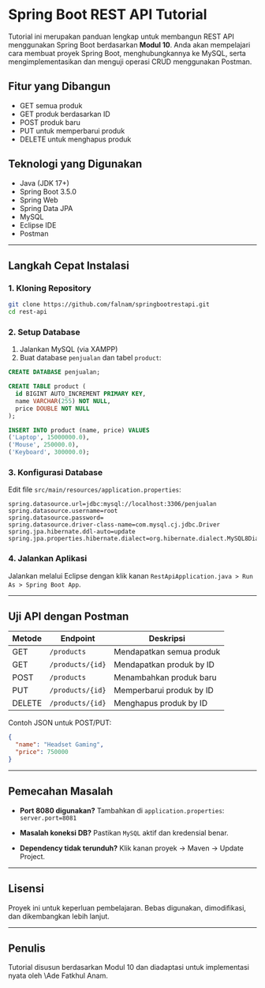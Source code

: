 # Spring Boot REST API Tutorial

Tutorial ini merupakan panduan lengkap untuk membangun REST API menggunakan Spring Boot berdasarkan **Modul 10**. Anda akan mempelajari cara membuat proyek Spring Boot, menghubungkannya ke MySQL, serta mengimplementasikan dan menguji operasi CRUD menggunakan Postman.

## Fitur yang Dibangun

- GET semua produk
- GET produk berdasarkan ID
- POST produk baru
- PUT untuk memperbarui produk
- DELETE untuk menghapus produk

## Teknologi yang Digunakan

- Java (JDK 17+)
- Spring Boot 3.5.0
- Spring Web
- Spring Data JPA
- MySQL
- Eclipse IDE
- Postman

---

## Langkah Cepat Instalasi

### 1. Kloning Repository

```bash
git clone https://github.com/falnam/springbootrestapi.git
cd rest-api
````

### 2. Setup Database

1. Jalankan MySQL (via XAMPP)
2. Buat database `penjualan` dan tabel `product`:

```sql
CREATE DATABASE penjualan;

CREATE TABLE product (
  id BIGINT AUTO_INCREMENT PRIMARY KEY,
  name VARCHAR(255) NOT NULL,
  price DOUBLE NOT NULL
);

INSERT INTO product (name, price) VALUES
('Laptop', 15000000.0),
('Mouse', 250000.0),
('Keyboard', 300000.0);
```

### 3. Konfigurasi Database

Edit file `src/main/resources/application.properties`:

```properties
spring.datasource.url=jdbc:mysql://localhost:3306/penjualan
spring.datasource.username=root
spring.datasource.password=
spring.datasource.driver-class-name=com.mysql.cj.jdbc.Driver
spring.jpa.hibernate.ddl-auto=update
spring.jpa.properties.hibernate.dialect=org.hibernate.dialect.MySQL8Dialect
```

### 4. Jalankan Aplikasi

Jalankan melalui Eclipse dengan klik kanan `RestApiApplication.java > Run As > Spring Boot App`.

---

## Uji API dengan Postman

| Metode | Endpoint         | Deskripsi                |
| ------ | ---------------- | ------------------------ |
| GET    | `/products`      | Mendapatkan semua produk |
| GET    | `/products/{id}` | Mendapatkan produk by ID |
| POST   | `/products`      | Menambahkan produk baru  |
| PUT    | `/products/{id}` | Memperbarui produk by ID |
| DELETE | `/products/{id}` | Menghapus produk by ID   |

Contoh JSON untuk POST/PUT:

```json
{
  "name": "Headset Gaming",
  "price": 750000
}
```

---

## Pemecahan Masalah

* **Port 8080 digunakan?**
  Tambahkan di `application.properties`:
  `server.port=8081`

* **Masalah koneksi DB?**
  Pastikan `MySQL` aktif dan kredensial benar.

* **Dependency tidak terunduh?**
  Klik kanan proyek → Maven → Update Project.

---

## Lisensi

Proyek ini untuk keperluan pembelajaran. Bebas digunakan, dimodifikasi, dan dikembangkan lebih lanjut.

---

## Penulis

Tutorial disusun berdasarkan Modul 10 dan diadaptasi untuk implementasi nyata oleh \Ade Fatkhul Anam.

```
